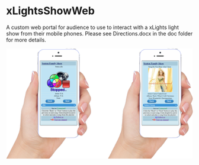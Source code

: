 # xLightsShowWeb

A custom web portal for audience to use to interact with a xLights light show from their mobile phones. Please see Directions.docx in the doc folder for more details.

![PhoneDemo](/doc/phonewa2.png)
